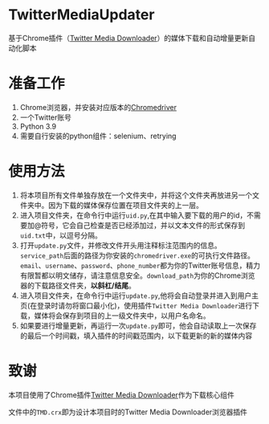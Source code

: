 # TwitterMediaUpdater
基于Chrome插件（[Twitter Media Downloader](https://chrome.google.com/webstore/detail/twitter-media-downloader/cblpjenafgeohmnjknfhpdbdljfkndig)）的媒体下载和自动增量更新自动化脚本

# 准备工作
1. Chrome浏览器，并安装对应版本的[Chromedriver](https://registry.npmmirror.com/binary.html?path=chromedriver/)
2. 一个Twitter账号
3. Python 3.9
4. 需要自行安装的python组件：selenium、retrying

# 使用方法

1. 将本项目所有文件单独存放在一个文件夹中，并将这个文件夹再放进另一个文件夹中。因为下载的媒体保存位置在项目文件夹的上一层。
2. 进入项目文件夹，在命令行中运行`uid.py`,在其中输入要下载的用户的id，不需要加@符号，它会自己检查是否已经添加过，并以文本文件的形式保存到`uid.txt`中，以逗号分隔。
3. 打开`update.py`文件，并修改文件开头用注释标注范围内的信息。`service_path`后面的路径为你安装的`chromedriver.exe`的可执行文件路径。`email`、`username`、`password`、`phone_number`都为你的Twitter账号信息，精力有限暂都以明文储存，请注意信息安全。`download_path`为你的Chrome浏览器的下载路径文件夹，**以斜杠/结尾**。
4. 进入项目文件夹，在命令行中运行`update.py`,他将会自动登录并进入到用户主页(在登录时请勿将窗口最小化)，使用插件`Twitter Media Downloader`进行下载，媒体将会保存到项目的上一级文件夹中，以用户名命名。
5. 如果要进行增量更新，再运行一次`update.py`即可，他会自动读取上一次保存的最后一个时间戳，填入插件的时间戳范围内，以下载更新的新的媒体内容

# 致谢
本项目使用了Chrome插件[Twitter Media Downloader](https://chrome.google.com/webstore/detail/twitter-media-downloader/cblpjenafgeohmnjknfhpdbdljfkndig)作为下载核心组件

文件中的`TMD.crx`即为设计本项目时的Twitter Media Downloader浏览器插件
